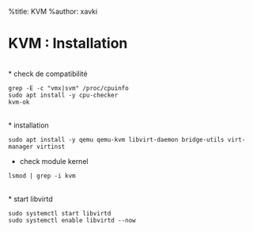 %title: KVM
%author: xavki


# KVM : Installation


<br>
* check de compatibilité

```
grep -E -c "vmx|svm" /proc/cpuinfo
sudo apt install -y cpu-checker
kvm-ok
```

<br>
* installation

```
sudo apt install -y qemu qemu-kvm libvirt-daemon bridge-utils virt-manager virtinst
```

* check module kernel

```
lsmod | grep -i kvm
```

<br>
* start libvirtd

```
sudo systemctl start libvirtd
sudo systemctl enable libvirtd --now
